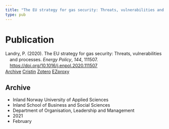 ```yaml
---
title: "The EU strategy for gas security: Threats, vulnerabilities and processes"
type: pub
---
```

<h1>Publication</h1>
<article id="csl-bib-container-ERT9UW27" class="csl-bib-container">
  <div class="csl-bib-body" style="line-height: 1.35; padding-left: 1em; text-indent:-1em;">
  <div class="csl-entry">Landry, P. (2020). The EU strategy for gas security: Threats, vulnerabilities and processes. <i>Energy Policy</i>, <i>144</i>, 111507. <a href="https://doi.org/10.1016/j.enpol.2020.111507">https://doi.org/10.1016/j.enpol.2020.111507</a></div>
</div>
  <div class="csl-bib-buttons">
    <a href="#taxonomy-article-ERT9UW27" class="csl-bib-button">Archive</a>
    <a href="https://app.cristin.no/results/show.jsf?id=1885576" alt="Cristin URL" class="csl-bib-button">Cristin</a>
    <a href="http://zotero.org/groups/5022929/items/ERT9UW27" alt="Zotero URL" class="csl-bib-button">Zotero</a>
    <a href="http://ezproxy.inn.no/login?url=https://doi.org/10.1016/j.enpol.2020.111507" class="csl-bib-button">EZproxy</a>
  </div>
  <div id="csl-bib-meta-container-ERT9UW27"></div>
</article>
<div id="csl-bib-meta-ERT9UW27" class="csl-bib-meta">
  <article id="taxonomy-article-ERT9UW27" class="taxonomy-article">
    <h1>Archive</h1>
    <ul>
      <li>Inland Norway University of Applied Sciences</li>
      <li>Inland School of Business and Social Sciences</li>
      <li>Department of Organisation, Leadership and Management</li>
      <li>2021</li>
      <li>February</li>
    </ul>
  </article>
</div>
